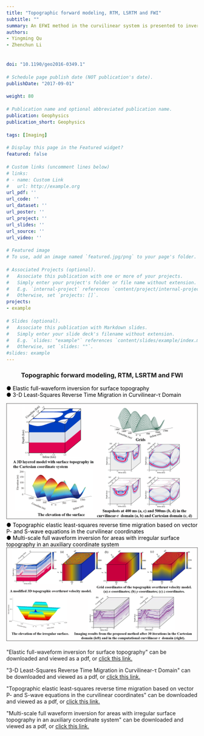 ```yaml
---
title: "Topographic forward modeling, RTM, LSRTM and FWI"
subtitle: ""
summary: An EFWI method in the curvilinear system is presented to invert velocities for areas with surface topography. This method meshes the regions near the surface topography into body-fitted grids, and areas off surface regions into rectangular grids. 
authors:
- Yingming Qu
- Zhenchun Li


doi: "10.1190/geo2016-0349.1"

# Schedule page publish date (NOT publication's date).
publishDate: "2017-09-01"

weight: 80

# Publication name and optional abbreviated publication name.
publication: Geophysics
publication_short: Geophysics 

tags: [Imaging]

# Display this page in the Featured widget?
featured: false

# Custom links (uncomment lines below)
# links:
# - name: Custom Link
#   url: http://example.org
url_pdf: ''
url_code: ''
url_dataset: ''
url_poster: ''
url_project: ''
url_slides: ''
url_source: ''
url_video: ''

# Featured image
# To use, add an image named `featured.jpg/png` to your page's folder. 

# Associated Projects (optional).
#   Associate this publication with one or more of your projects.
#   Simply enter your project's folder or file name without extension.
#   E.g. `internal-project` references `content/project/internal-project/index.md`.
#   Otherwise, set `projects: []`.
projects:
- example

# Slides (optional).
#   Associate this publication with Markdown slides.
#   Simply enter your slide deck's filename without extension.
#   E.g. `slides: "example"` references `content/slides/example/index.md`.
#   Otherwise, set `slides: ""`.
#slides: example
---
```


### <center>Topographic forward modeling, RTM, LSRTM and FWI<center>

 <font color=black> ● Elastic full-waveform inversion for surface topography</font><br /> 
 <font color=black> ● 3-D Least-Squares Reverse Time Migration in Curvilinear-τ Domain</font>

<div style="text-align: center;">
  <img src="./Topographic forward modeling, RTM, LSRTM and FWI.assets/topic4pic1.png" alt="Image Alt Text" style="max-width: 100%; height: auto;">
</div>
<font color=black> ● Topographic elastic least-squares reverse time migration based on vector P- and S-wave equations in the curvilinear coordinates</font><br /> 
<font color=black> ● Multi-scale full waveform inversion for areas with irregular surface topography in an auxiliary coordinate system</font>

<div style="text-align: center;">
  <img src="./Topographic forward modeling, RTM, LSRTM and FWI.assets/topic4pic2.png" alt="Image Alt Text" style="max-width: 100%; height: auto;">
</div>




"Elastic full-waveform inversion for surface topography" can be downloaded and viewed as a pdf, or [click this link.](https://library.seg.org/doi/10.1190/geo2016-0349.1)

"3-D Least-Squares Reverse Time Migration in Curvilinear-τ Domain" can be downloaded and viewed as a pdf, or [click this link.](https://ieeexplore.ieee.org/document/9611042)

"Topographic elastic least-squares reverse time migration based on vector P- and S-wave equations in the curvilinear coordinates" can be downloaded and viewed as a pdf, or [click this link.](https://onlinelibrary.wiley.com/doi/10.1111/1365-2478.12775)

"Multi-scale full waveform inversion for areas with irregular surface topography in an auxiliary coordinate system" can be downloaded and viewed as a pdf, or [click this link.](https://www.tandfonline.com/doi/full/10.1071/EG16037?scroll=top&needAccess=true)